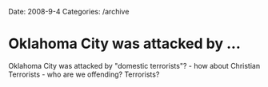 Date: 2008-9-4
Categories: /archive

# Oklahoma City was attacked by ...

Oklahoma City was attacked by "domestic terrorists"? - how about Christian Terrorists - who are we offending? Terrorists?
